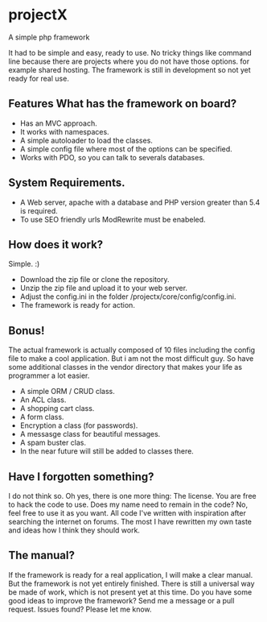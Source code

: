 # projectX
A simple php framework

It had to be simple and easy, ready to use.
No tricky things like command line because there are projects where you do not have those options.
for example shared hosting. The framework is still in development so not yet ready for real use.

## Features What has the framework on board?
- Has an MVC approach.
- It works with namespaces.
- A simple autoloader to load the classes.
- A simple config file where most of the options can be specified.
- Works with PDO, so you can talk to severals databases.

## System Requirements.
- A Web server, apache with a database and PHP version greater than 5.4 is required.
- To use SEO friendly urls ModRewrite must be enabeled.

## How does it work?
Simple. :)
- Download the zip file or clone the repository.
- Unzip the zip file and upload it to your web server.
- Adjust the config.ini in the folder /projectx/core/config/config.ini.
- The framework is ready for action.



## Bonus!
The actual framework is actually composed of 10 files including the config file to make a cool application.
But i am not the most difficult guy. 
So have some additional classes in the vendor directory that makes your life as programmer a lot easier.

- A simple ORM / CRUD class.
- An ACL class.
- A shopping cart class.
- A form class.
- Encryption a class (for passwords).
- A messasge class for beautiful messages.
- A spam buster clas.
- In the near future will still be added to classes there.

## Have I forgotten something?
I do not think so.
Oh yes, there is one more thing: The license.
You are free to hack the code to use.
Does my name need to remain in the code? No, feel free to use it as you want.
All code I've written with inspiration after searching the internet on forums. 
The most I have rewritten my own taste and ideas how I think they should work.

## The manual?
If the framework is ready for a real application, I will make a clear manual.
But the framework is not yet entirely finished.
There is still a universal way be made of work, which is not present yet at this time.
Do you have some good ideas to improve the framework?
Send me a message or a pull request.
Issues found? Please let me know.